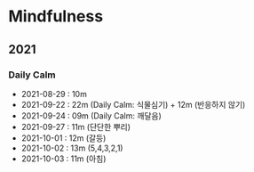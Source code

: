 # Mindfulness

## 2021

### Daily Calm

- 2021-08-29 : 10m
- 2021-09-22 : 22m (Daily Calm: 식물심기) + 12m (반응하지 않기)
- 2021-09-24 : 09m (Daily Calm: 깨달음)
- 2021-09-27 : 11m (단단한 뿌리)
- 2021-10-01 : 12m (갈등)
- 2021-10-02 : 13m (5,4,3,2,1)
- 2021-10-03 : 11m (아침)